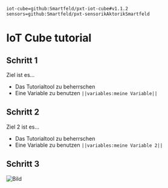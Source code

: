 ```package
iot-cube=github:Smartfeld/pxt-iot-cube#v1.1.2
sensors=github:Smartfeld/pxt-sensorikAktorikSmartfeld
```
# IoT Cube tutorial

## Schritt 1

Ziel ist es...

* Das Tutorialtool zu beherrschen
* Eine Variable zu benutzen ``||variables:meine Variable||``

## Schritt 2

Ziel 2 ist es...

* Das Tutorialtool zu beherrschen
* Eine Variable zu benutzen ``||variables:meine Variable 2||``


## Schritt 3
![Bild](https://reifab.github.io/pxt-mein-iot-tutorial/static/tutorials/microbit-antenne.png)

